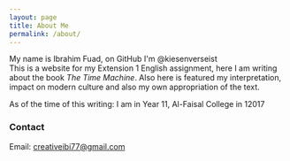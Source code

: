 ```yaml
---
layout: page
title: About Me
permalink: /about/
---
```


My name is Ibrahim Fuad, on GitHub I'm @kiesenverseist  
This is a website for my Extension 1 English assignment, here I am writing about the book *The Time Machine*. Also here is featured my interpretation, impact on modern culture and also my own appropriation of the text.

As of the time of this writing: I am in Year 11, Al-Faisal College in 12017

### Contact
Email: creativeibi77@gmail.com
